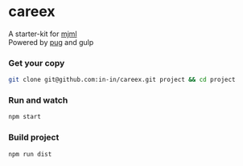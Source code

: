 # careex

A starter-kit for [mjml](https://mjml.io/documentation/)   
Powered by [pug](https://pugjs.org/api/getting-started.html) and gulp

### Get your copy

```bash
git clone git@github.com:in-in/careex.git project && cd project
```

### Run and watch

```bash
npm start
```

### Build project

```bash
npm run dist
```
